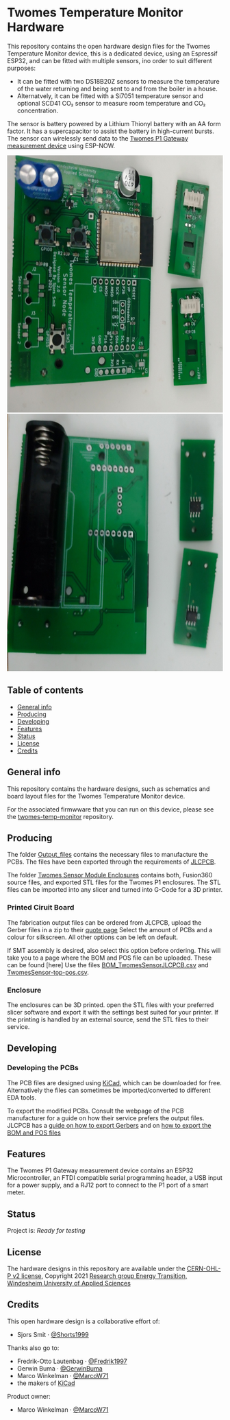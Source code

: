 # Twomes Temperature Monitor Hardware

This repository contains the open hardware design files for the Twomes Temperature Monitor device, this is a dedicated device, using an Espressif ESP32, and can be fitted with multiple sensors, ino order to suit different purposes: 
* It can be fitted with two DS18B20Z sensors to measure the temperature of the water returning and being sent to and from the boiler in a house. 
* Alternatvely, it can be fitted with a Si7051 temperature sensor and optional SCD41 CO₂ sensor to measure room temperature and CO₂ concentration.

The sensor is battery powered by a Lithium Thionyl battery with an AA form factor. It has a supercapacitor to assist the battery in high-current bursts.
The sensor can wirelessly send data to the [Twomes P1 Gateway measurement device](https://github.com/energietransitie/twomes-p1-gateway-firmware) using ESP-NOW.

<img src="./images/Front.jpg" height="600" /> <img src="./images/Back.jpg" height="600" />

## Table of contents
* [General info](#general-info)
* [Producing](#producing)
* [Developing](#developing) 
* [Features](#features)
* [Status](#status)
* [License](#license)
* [Credits](#credits)

## General info
This repository contains the hardware designs, such as schematics and board layout files for the Twomes Temperature Monitor device.

For the associated firmwware that you can run on this device, please see the [twomes-temp-monitor](https://github.com/energietransitie/twomes-temp-monitor) repository.

## Producing
The folder [Output_files](https://github.com/energietransitie/twomes-temp-monitor-hardware/tree/main/TwomesSensor/Output_Files/FABRICATION) contains the necessary files to manufacture the PCBs. The files have been exported through the requirements of [JLCPCB](https://www.jlcpcb.com).

The folder [Twomes Sensor Module Enclosures](https://github.com/energietransitie/twomes-temp-monitor-hardware/tree/main/Twomes%20Sensor%20Module%20Enclosures) contains both, Fusion360 source files, and exported STL files for the Twomes P1 enclosures. The STL files can be imported into any slicer and turned into G-Code for a 3D printer.

### Printed Ciruit Board
The fabrication output files can be ordered from JLCPCB, upload the Gerber files in a zip to their [quote page](https://cart.jlcpcb.com/quote)
Select the amount of PCBs and a colour for silkscreen. All other options can be left on default.

If SMT assembly is desired, also select this option before ordering. This will take you to a page where the BOM and POS file can be uploaded. These can be found [here] Use the files [BOM_TwomesSensorJLCPCB.csv](./TwomesSensor/Output_Files/FABRICATION/BOM_AND_POS/BOM_TwomesSensorJLCPCB.csv) and [TwomesSensor-top-pos.csv](./TwomesSensor/Output_Files/FABRICATION/BOM_AND_POS/TwomesSensor-top-pos.csv).

### Enclosure
The enclosures can be 3D printed. open the STL files with your preferred slicer software and export it with the settings best suited for your printer.
If the printing is handled by an external source, send the STL files to their service.

## Developing
### Developing the PCBs
The PCB files are designed using [KiCad](https://www.kicad.org/download/), which can be downloaded for free.
Alternatively the files can sometimes be imported/converted to different EDA tools.

To export the modified PCBs. Consult the webpage of the PCB manufacturer for a guide on how their service prefers the output files.
JLCPCB has a [guide on how to export Gerbers](https://support.jlcpcb.com/article/149-how-to-generate-gerber-and-drill-files-in-kicad) and on [how to export the BOM and POS files](https://support.jlcpcb.com/article/84-how-to-generate-the-bom-and-centroid-file-from-kicad)

## Features
The Twomes P1 Gateway measurement device contains an ESP32 Microcontroller, an FTDI compatible serial programming header, a USB input for a power supply, and a RJ12 port to connect to the P1 port of a smart meter.

## Status
Project is: _Ready for testing_

## License
The hardware designs in this repository are available under the [CERN-OHL-P v2 license](./LICENSE.md), Copyright 2021 [Research group Energy Transition, Windesheim University of Applied Sciences](https://windesheim.nl/energietransitie)

## Credits
This open hardware design is a collaborative effort of:
* Sjors Smit · [@Shorts1999](https://github.com/Shorts1999)

Thanks also go to:
* Fredrik-Otto Lautenbag ·  [@Fredrik1997](https://github.com/Fredrik1997)
* Gerwin Buma ·  [@GerwinBuma](https://github.com/GerwinBuma) 
* Marco Winkelman · [@MarcoW71](https://github.com/MarcoW71)
* the makers of [KiCad](https://www.kicad.org)

Product owner:
* Marco Winkelman · [@MarcoW71](https://github.com/MarcoW71)
